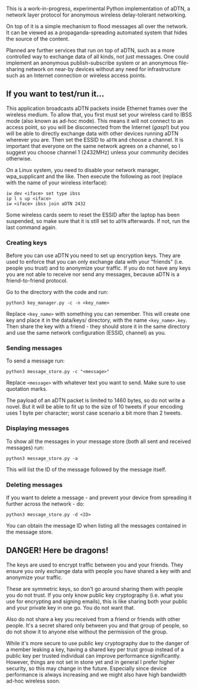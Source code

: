 
This is a work-in-progress, experimental Python implementation of aDTN, a network layer protocol for anonymous wireless delay-tolerant networking.

On top of it is a simple mechanism to flood messages all over the network. It can be viewed as a propaganda-spreading automated system that hides the source of the content.

Planned are further services that run on top of aDTN, such as a more controlled way to exchange data of all kinds, not just messages. One could implement an anonymous publish-subscribe system or an anonymous file-sharing network on near-by devices without any need for infrastructure such as an Internet connection or wireless access points.


## If you want to test/run it...

This application broadcasts aDTN packets inside Ethernet frames over the wireless medium. To allow that, you first must set your wireless card to IBSS mode (also known as ad-hoc mode). This means it will not connect to an access point, so you will be disconnected from the Internet (*gasp*!) but you will be able to directly exchange data with other devices running aDTN wherever you are. Then set the ESSID to `aDTN` and choose a channel. It is important that everyone on the same network agrees on a channel, so I suggest you choose channel 1 (2432MHz) unless your community decides otherwise.

On a Linux system, you need to disable your network manager, wpa_supplicant and the like. Then execute the following as root (replace <iface> with the name of your wireless interface):

    iw dev <iface> set type ibss
    ip l s up <iface>
    iw <iface> ibss join aDTN 2432

Some wireless cards seem to reset the ESSID after the laptop has been suspended, so make sure that it is still set to `aDTN` afterwards. If not, run the last command again.

### Creating keys

Before you can use aDTN you need to set up encryption keys. They are used to enforce that you can only exchange data with your "friends" (i.e. people you trust) and to anonymize your traffic. If you do not have any keys you are not able to receive nor send any messages, because aDTN is a friend-to-friend protocol.

Go to the directory with the code and run:

    python3 key_manager.py -c -n <key_name>

Replace `<key_name>` with something you can remember. This will create one key and place it in the data/keys/ directory, with the name `<key_name>.key`. Then share the key with a friend - they should store it in the same directory and use the same network configuration (ESSID, channel) as you.

### Sending messages

To send a message run:

    python3 message_store.py -c "<message>"

Replace `<message>` with whatever text you want to send. Make sure to use quotation marks.

The payload of an aDTN packet is limited to 1460 bytes, so do not write a novel. But it will be able to fit up to the size of 10 tweets if your encoding uses 1 byte per character; worst case scenario a bit more than 2 tweets.

### Displaying messages

To show all the messages in your message store (both all sent and received messages) run:

    python3 message_store.py -a

This will list the ID of the message followed by the message itself.

### Deleting messages

If you want to delete a message - and prevent your device from spreading it further across the network - do:

    python3 message_store.py -d <ID>

You can obtain the message ID when listing all the messages contained in the message store.


## DANGER! Here be dragons!
The keys are used to encrypt traffic between you and your friends. They ensure you only exchange data with people you have shared a key with and anonymize your traffic.

These are symmetric keys, so don't go around sharing them with people you do not trust. If you only know public key cryptography (i.e. what you use for encrypting and signing emails), this is like sharing both your public and your private key in one go. You do not want that.

Also do not share a key you received from a friend or friends with other people. It's a secret shared only between you and that group of people, so do not show it to anyone else without the permission of the group.

While it's more secure to use public key cryptography due to the danger of a member leaking a key, having a shared key per trust group instead of a public key per trusted individual can improve performance significantly. However, things are not set in stone yet and in general I prefer higher security, so this may change in the future. Especially since device performance is always increasing and we might also have high bandwidth ad-hoc wireless soon.


